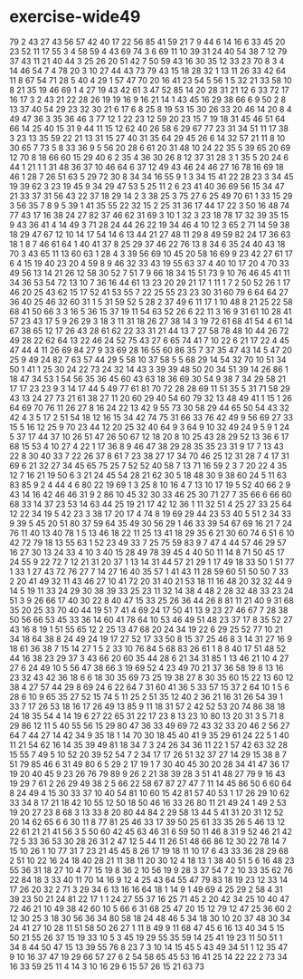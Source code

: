 # exercise-wide49
79
2
43
27
43
56
57
42
40
17
22
56
85
41
59
21
7
9
44
6
14
16
6
33
45
20
23
52
11
17
55
3
4
58
59
4
43
69
74
3
6
69
11
10
39
31
24
40
54
38
7
12
79
37
43
11
21
40
44
3
25
26
20
51
42
7
50
59
43
16
30
35
12
33
23
70
8
3
4
14
46
54
7
4
78
20
3
10
27
44
43
73
79
43
15
18
28
32
1
13
11
26
33
42
64
11
8
67
54
71
28
5
40
4
29
1
57
47
70
20
16
41
23
54
5
56
1
5
32
21
33
58
10
8
21
35
19
46
69
1
4
27
19
43
42
61
3
47
52
85
14
20
28
31
21
12
6
33
72
17
16
17
3
2
43
21
22
28
26
19
19
16
9
16
21
14
1
43
45
16
29
38
66
6
9
50
2
8
13
37
40
54
29
23
32
30
21
6
17
6
8
25
8
19
53
15
30
26
33
20
46
14
20
8
4
49
47
36
3
35
36
46
3
77
12
1
22
23
12
59
20
23
15
7
19
18
31
45
46
51
64
66
14
25
40
15
31
9
44
11
15
12
62
40
26
58
6
29
67
77
23
31
34
51
11
17
38
3
23
13
35
59
22
21
13
31
15
27
40
31
35
64
29
45
26
6
14
32
57
21
11
8
10
30
65
7
73
5
8
33
36
9
5
56
20
28
6
61
20
31
48
10
24
22
35
5
39
65
20
69
12
70
8
18
66
60
15
29
40
6
2
35
4
36
30
26
8
12
37
31
28
3
1
35
5
20
24
6
44
1
21
1
1
31
48
36
37
10
46
64
6
37
12
49
43
46
24
46
27
16
78
16
69
18
46
1
28
7
26
51
63
5
29
72
30
8
34
34
16
55
9
1
3
34
15
41
22
28
23
3
34
45
19
39
62
3
23
19
45
9
34
29
47
53
5
25
11
2
6
23
41
40
36
69
56
15
34
47
21
33
37
31
56
43
22
37
18
29
14
2
3
38
25
3
75
27
6
25
49
70
61
1
33
15
29
3
56
35
7
8
9
5
39
1
41
35
55
22
32
15
2
25
31
36
17
44
17
22
3
50
16
48
74
77
43
17
16
38
24
27
82
37
46
62
31
69
3
10
1
32
3
23
18
78
17
32
39
35
15
9
43
36
41
4
14
49
3
71
28
24
44
26
22
19
34
46
4
10
12
3
65
2
71
14
59
38
18
29
47
67
12
10
14
17
54
14
6
13
44
21
27
48
11
29
8
49
59
82
24
17
36
63
18
1
8
7
46
61
64
1
40
41
37
8
25
29
37
46
22
76
13
8
34
6
35
24
40
43
18
70
3
43
65
11
13
60
63
1
28
4
3
39
56
69
10
45
20
58
16
69
9
23
42
27
61
17
6
4
15
19
40
23
20
4
59
8
9
46
32
33
43
19
55
63
37
4
40
10
17
20
4
70
33
49
56
13
14
21
26
12
58
30
52
7
51
7
9
66
18
34
15
51
73
9
10
76
46
45
41
11
34
36
53
54
72
13
10
7
36
16
44
61
13
23
20
29
21
17
1
11
1
7
2
50
52
26
1
17
46
20
25
43
62
15
17
52
41
53
55
7
22
25
55
23
23
30
31
60
79
6
64
64
27
36
40
25
46
32
60
31
1
5
31
59
52
5
28
2
37
49
6
11
17
1
10
48
8
21
25
22
58
68
41
50
66
3
3
16
5
36
15
37
19
11
54
63
52
26
6
22
11
3
16
9
31
61
10
28
41
57
23
43
17
5
9
26
29
3
18
3
11
31
18
26
27
38
14
3
19
72
61
68
41
54
4
61
14
67
38
65
12
17
26
43
28
61
62
22
33
31
21
44
13
7
27
58
78
48
10
44
26
72
49
28
22
62
64
13
22
46
24
52
75
43
27
6
65
74
41
7
10
22
6
21
17
22
4
45
47
44
4
11
26
69
84
27
9
33
69
28
16
55
60
86
35
7
37
35
47
43
14
5
47
20
25
9
49
24
82
7
63
57
44
29
5
58
10
37
58
5
5
68
29
14
54
32
70
10
51
34
50
1
41
1
25
30
24
22
73
24
32
14
43
3
39
39
48
50
20
34
51
39
14
26
86
1
18
47
34
53
1
54
56
35
36
45
60
43
63
18
36
69
30
54
9
38
7
34
29
58
21
17
17
23
23
9
3
14
17
44
5
49
77
61
81
70
72
28
28
69
11
51
35
5
31
71
58
29
43
13
24
27
73
21
61
38
27
11
20
60
29
40
54
60
79
32
13
48
49
41
1
15
1
26
64
69
70
76
11
26
27
8
16
24
22
13
42
9
55
73
30
58
29
44
65
50
54
43
32
42
4
3
5
17
2
51
54
18
12
16
15
34
42
74
75
31
66
33
76
42
49
9
56
69
27
33
15
5
16
12
25
9
70
23
44
12
20
25
32
40
64
9
3
64
9
10
32
49
24
9
5
9
1
24
5
37
17
44
37
10
26
51
47
26
50
67
12
18
20
8
10
25
43
28
29
52
13
36
6
17
68
15
53
4
10
27
4
22
1
17
36
8
9
46
47
38
29
28
35
35
23
31
9
17
7
13
43
22
8
30
40
33
7
22
26
37
8
61
7
23
38
27
17
34
70
46
25
12
31
28
7
4
17
31
69
6
21
32
27
34
45
65
75
25
7
52
52
40
58
7
13
71
16
59
2
3
7
20
22
4
35
12
7
16
21
19
50
6
3
21
24
45
54
28
21
62
30
5
18
48
30
9
38
60
24
5
11
63
83
85
9
2
4
44
4
6
80
22
19
69
1
3
25
8
10
16
4
7
13
10
17
19
5
52
40
66
2
9
43
14
16
42
46
46
31
9
2
86
10
45
32
30
33
46
25
30
71
27
7
35
66
6
66
60
68
33
14
37
23
53
14
63
44
25
19
21
17
42
12
36
1
11
32
51
4
25
27
33
25
64
12
22
34
19
5
42
23
3
38
17
20
17
4
74
8
19
69
29
44
23
53
40
5
51
2
34
33
9
39
5
45
20
51
80
37
59
64
35
49
30
56
29
1
46
33
39
54
67
69
16
21
7
24
76
11
40
13
40
78
1
5
13
46
18
22
11
25
13
41
18
29
35
6
21
30
60
74
6
51
6
10
42
72
79
18
13
55
63
1
52
23
49
33
7
25
75
59
83
9
7
47
4
44
57
46
29
57
16
27
30
13
24
33
4
10
3
40
15
28
49
78
39
45
4
40
50
11
14
8
71
50
45
17
24
55
9
22
72
7
12
21
31
20
37
1
13
14
31
44
57
21
29
1
17
49
18
33
50
1
51
77
1
33
1
27
43
72
76
27
7
14
27
16
40
35
57
1
41
43
11
28
59
60
51
50
50
7
33
2
20
41
49
32
11
43
46
27
10
41
72
20
31
40
21
53
18
11
16
48
20
32
32
44
9
14
5
19
11
33
24
29
30
38
39
33
25
23
11
32
14
38
4
48
2
28
32
48
33
23
24
51
3
9
26
66
17
40
30
22
8
40
47
15
33
25
26
36
44
26
8
81
11
21
40
9
31
68
35
20
25
33
70
40
44
19
51
7
41
4
69
24
17
50
41
13
9
23
27
46
67
7
28
38
50
56
66
53
45
33
36
14
60
41
78
64
10
53
46
49
51
48
23
37
17
8
35
52
27
43
16
8
19
1
51
55
65
12
2
25
13
47
68
20
24
34
19
22
6
29
25
52
77
10
21
34
18
64
38
8
24
49
24
19
17
27
52
17
33
50
8
15
37
25
46
8
3
14
31
27
16
9
18
61
36
38
7
15
14
27
1
5
2
33
10
76
84
5
68
83
26
61
1
8
8
40
17
51
48
52
44
16
38
23
29
37
3
43
66
20
60
35
44
28
6
21
34
31
85
1
13
46
21
10
4
27
27
6
24
49
10
5
56
47
38
66
3
19
69
52
4
23
49
70
21
37
36
58
19
8
13
16
23
32
43
42
36
18
6
6
18
30
35
69
73
25
19
38
27
8
30
35
60
15
22
13
60
12
38
4
27
57
44
29
8
69
24
6
22
64
7
31
60
41
36
5
33
57
15
37
2
64
10
1
5
6
28
6
10
9
65
35
27
52
15
74
5
11
25
2
51
35
12
40
2
36
21
16
31
26
54
39
1
33
7
17
26
53
18
16
17
26
49
13
85
9
11
18
31
57
2
42
52
53
20
74
86
38
18
24
18
35
54
4
14
19
6
27
22
65
31
22
17
23
8
13
23
10
80
13
20
31
3
5
71
8
29
86
12
11
5
40
55
56
15
29
80
47
36
33
49
69
72
43
32
33
20
46
2
56
27
64
7
44
27
14
42
34
9
35
18
1
14
70
30
18
45
40
41
9
35
29
61
24
22
5
1
40
11
21
54
62
16
14
35
39
49
81
18
34
7
3
24
26
34
36
11
22
1
57
42
63
32
28
15
55
7
49
5
10
52
20
39
52
54
7
2
34
17
17
26
51
32
37
27
14
29
15
38
8
7
51
79
85
46
6
31
49
80
6
5
29
2
17
19
1
7
30
40
45
30
20
28
34
41
47
36
17
19
20
40
45
9
23
26
76
79
89
9
26
2
21
38
39
28
3
51
41
48
27
79
9
16
43
19
29
7
61
2
26
29
49
38
2
5
66
22
58
67
87
27
47
7
11
14
45
86
50
6
60
64
8
24
49
4
15
30
33
37
10
40
54
81
10
60
15
42
81
57
40
53
1
17
26
29
10
62
33
34
8
17
21
18
42
10
55
12
50
18
50
46
16
33
26
80
11
21
49
24
1
49
2
53
19
20
27
23
8
68
3
13
33
8
20
80
44
84
2
29
58
13
44
5
41
31
20
31
12
52
20
14
62
65
6
6
30
11
8
77
81
25
46
33
17
39
50
25
61
33
35
26
5
46
13
12
22
61
21
21
41
56
3
5
50
60
42
45
63
46
31
6
59
50
11
46
8
31
9
52
46
21
42
72
5
33
36
53
30
28
26
31
2
47
12
5
44
11
26
51
48
66
86
12
30
22
78
14
7
15
10
26
1
10
77
31
7
23
21
45
45
8
26
17
19
18
11
10
17
6
43
33
36
28
29
68
2
51
10
22
16
24
18
40
28
21
11
38
11
20
30
12
4
18
13
1
38
40
51
5
6
16
48
23
55
36
31
18
27
10
4
77
15
19
8
36
2
10
56
19
9
28
3
37
54
7
2
10
33
35
62
76
22
84
18
3
33
40
11
70
14
16
9
12
4
25
43
64
55
47
79
83
18
19
23
12
33
14
17
26
20
32
2
71
3
29
34
6
13
16
16
64
18
1
14
9
1
49
69
4
25
29
2
58
4
31
39
23
50
21
24
81
22
17
1
1
24
27
55
37
16
25
71
45
2
20
42
34
25
10
40
47
72
46
21
10
49
38
42
60
10
5
66
6
31
68
25
47
20
15
12
79
12
47
25
36
60
2
12
30
25
3
18
30
56
36
34
80
58
18
24
48
46
5
34
18
30
10
20
37
48
30
34
24
41
27
10
28
11
51
58
50
26
27
1
11
8
49
9
11
68
47
45
6
16
13
40
34
5
15
50
21
55
26
37
15
19
33
10
5
3
45
19
29
55
35
59
14
25
41
19
23
11
50
51
1
34
8
44
50
47
15
13
39
55
76
8
23
7
3
10
14
15
45
5
43
49
34
51
1
12
35
47
9
10
16
37
47
19
29
66
57
27
6
2
54
58
65
45
53
16
41
25
14
22
22
2
73
34
16
33
59
25
11
4
14
3
10
16
29
6
15
57
26
15
21
63
73
